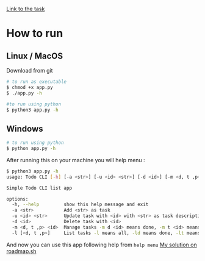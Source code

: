 [Link to the task](https://roadmap.sh/projects/task-tracker)
# How to run
## Linux / MacOS
Download from git
```bash
# to run as executable
$ chmod +x app.py
$ ./app.py -h

#to run using python
$ python3 app.py -h 
```
## Windows
```bash
# to run using python
$ python app.py -h
```

After running this on your machine you will help menu :
```bash
$ python3 app.py -h
usage: Todo CLI [-h] [-a <str>] [-u <id> <str>] [-d <id>] [-m <d, t ,p> <id>] [-l [<d, t ,p>]]

Simple Todo CLI list app

options:
  -h, --help         show this help message and exit
  -a <str>           Add <str> as task
  -u <id> <str>      Update task with <id> with <str> as task description
  -d <id>            Delete task with <id>
  -m <d, t ,p> <id>  Manage tasks -m d <id> means done, -m t <id> means todo, -m p <id> means in progress
  -l [<d, t ,p>]     List tasks -l means all, -ld means done, -lt means todo, -lp means inprogress
```

And now you can use this app following help from `help menu`
[My solution on roadmap.sh](https://roadmap.sh/projects/task-tracker/solutions?u=67c894f5fe4b7df03b736ad6)